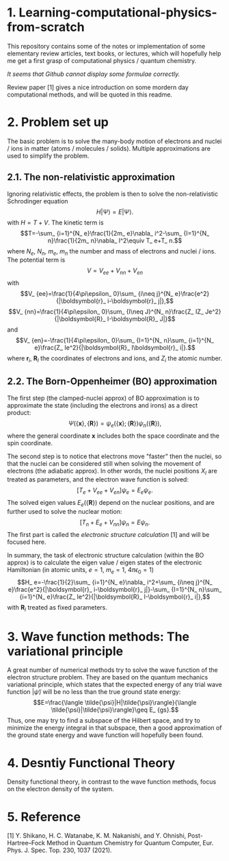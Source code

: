 # 1. Learning-computational-physics-from-scratch
This repository contains some of the notes or implementation of some elementary review articles, text books, or lectures, which will hopefully help me get a first grasp of computational physics / quantum chemistry.

*It seems that Github cannot display some formulae correctly.*

<!-- # HF & post-HF method: Introduction -->
Review paper [1] gives a nice introduction on some mordern day computational methods, and will be quoted in this readme.

# 2. Problem set up
The basic problem is to solve the many-body motion of electrons and nuclei / ions in matter (atoms / molecules / solids). 
Multiple approximations are used to simplify the problem. 


## 2.1. The non-relativistic approximation
Ignoring relativistic effects, the problem is then to solve the non-relativistic Schrodinger equation
$$H|\Psi\rangle=E|\Psi\rangle.$$
with $H=T+V$. The kinetic term is
$$T=-\sum_ {i=1}^{N_ e}\frac{1}{2m_ e}\nabla_ i^2-\sum_ {I=1}^{N_ n}\frac{1}{2m_ n}\nabla_ I^2\equiv T_ e+T_ n.$$
where $N_ e$, $N_ n$, $m_ e$, $m_ n$ the number and mass of electrons and nuclei / ions.
The potential term is
$$V=V_ {ee}+V_ {nn}+V_ {en}$$
with
$$V_ {ee}=\frac{1}{4\pi\epsilon_ 0}\sum_ {i\neq j}^{N_ e}\frac{e^2}{|\boldsymbol{r}_ i-\boldsymbol{r}_ j|},$$
$$V_ {nn}=\frac{1}{4\pi\epsilon_ 0}\sum_ {I\neq J}^{N_ n}\frac{Z_ IZ_ Je^2}{|\boldsymbol{R}_ I-\boldsymbol{R}_ J|}$$
and
$$V_ {en}=-\frac{1}{4\pi\epsilon_ 0}\sum_ {I=1}^{N_ n}\sum_ {i=1}^{N_ e}\frac{Z_ Ie^2}{|\boldsymbol{R}_ I\boldsymbol{r}_ i|}.$$
where $\boldsymbol{r}_ i$, $\boldsymbol{R}_ I$ the coordinates of electrons and ions, and $Z_ i$ the atomic number.

## 2.2. The Born-Oppenheimer (BO) approximation
The first step (the clamped-nuclei approx) of BO approximation is to approximate the state (including the electrons and irons) as a direct product:
$$\Psi(\{\boldsymbol{x}\},\{\boldsymbol{R}\})=\psi_ e(\{\boldsymbol{x}\};\{\boldsymbol{R}\}) \psi_ n(\{\boldsymbol{R}\}),$$
where the general coordinate $\boldsymbol{x}$ includes both the space coordinate and the spin coordinate.

The second step is to notice that electrons move "faster" then the nuclei, so that the nuclei can be considered still when solving the movement of electrons (the adiabatic approx). In other words, the nuclei positions $X_ I$ are treated as parameters, and the electron wave function is solved:
$$[T_ e+V_ {ee}+V_ {en}]\psi_ e=E_ e\psi_ e.$$
The solved eigen values $E_ e(\{\boldsymbol{R}\})$ depend on the nuclear positions, and are further used to solve the nuclear motion:
$$[T_ n+E_ e+V_ {nn}]\psi_ n=E\psi_ n.$$
The first part is called the *electronic structure calculation* [1] and will be focused here.

In summary, the task of electronic structure calculation (within the BO approx) is to calculate the eigen value / eigen states of the electronic Hamiltonian (in atomic units, $e=1$, $m_ e=1$, $4\pi\epsilon_ 0=1$)
$$H_ e=-\frac{1}{2}\sum_ {i=1}^{N_ e}\nabla_ i^2+\sum_ {i\neq j}^{N_ e}\frac{e^2}{|\boldsymbol{r}_ i-\boldsymbol{r}_ j|}-\sum_ {I=1}^{N_ n}\sum_ {i=1}^{N_ e}\frac{Z_ Ie^2}{|\boldsymbol{R}_ I-\boldsymbol{r}_ i|},$$
with $\boldsymbol{R}_ I$ treated as fixed parameters.

# 3. Wave function methods: The variational principle
A great number of numerical methods try to solve the wave function of the electron structure problem. They are based on the quantum mechanics variational principle, which states that the expected energy of any trial wave function $|\tilde{\psi}\rangle$ will be no less than the true ground state energy:
$$E=\frac{\langle \tilde{\psi}|H|\tilde{\psi}\rangle}{\langle \tilde{\psi}|\tilde{\psi}\rangle}\geq E_ {gs}.$$
Thus, one may try to find a subspace of the Hilbert space, and try to minimize the energy integral in that subspace, then a good approximation of the ground state energy and wave function will hopefully been found.

# 4. Desntiy Functional Theory
Density functional theory, in contrast to the wave function methods, focus on the electron density of the system.

# 5. Reference
[1] Y. Shikano, H. C. Watanabe, K. M. Nakanishi, and Y. Ohnishi, Post-Hartree–Fock Method in Quantum Chemistry for Quantum Computer, Eur. Phys. J. Spec. Top. 230, 1037 (2021).
